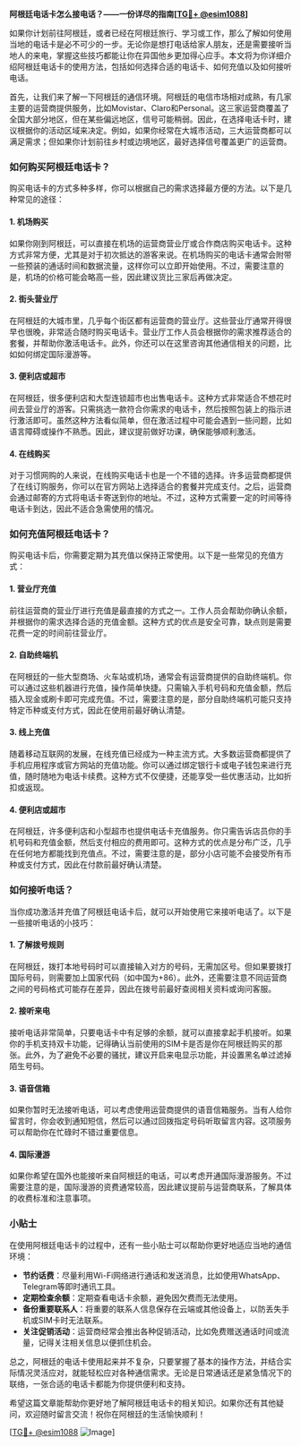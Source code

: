 **阿根廷电话卡怎么接电话？——一份详尽的指南[[TG💪+ @esim1088](https://t.me/s/esim1088)]**

如果你计划前往阿根廷，或者已经在阿根廷旅行、学习或工作，那么了解如何使用当地的电话卡是必不可少的一步。无论你是想打电话给家人朋友，还是需要接听当地人的来电，掌握这些技巧都能让你在异国他乡更加得心应手。本文将为你详细介绍阿根廷电话卡的使用方法，包括如何选择合适的电话卡、如何充值以及如何接听电话。

首先，让我们来了解一下阿根廷的通信环境。阿根廷的电信市场相对成熟，有几家主要的运营商提供服务，比如Movistar、Claro和Personal。这三家运营商覆盖了全国大部分地区，但在某些偏远地区，信号可能稍弱。因此，在选择电话卡时，建议根据你的活动区域来决定。例如，如果你经常在大城市活动，三大运营商都可以满足需求；但如果你计划前往乡村或边境地区，最好选择信号覆盖更广的运营商。

### 如何购买阿根廷电话卡？

购买电话卡的方式多种多样，你可以根据自己的需求选择最方便的方法。以下是几种常见的途径：

#### 1. **机场购买**
   如果你刚到阿根廷，可以直接在机场的运营商营业厅或合作商店购买电话卡。这种方式非常方便，尤其是对于初次抵达的游客来说。在机场购买的电话卡通常会附带一些预装的通话时间和数据流量，这样你可以立即开始使用。不过，需要注意的是，机场的价格可能会略高一些，因此建议货比三家后再做决定。

#### 2. **街头营业厅**
   在阿根廷的大城市里，几乎每个街区都有运营商的营业厅。这些营业厅通常开得很早也很晚，非常适合随时购买电话卡。营业厅工作人员会根据你的需求推荐适合的套餐，并帮助你激活电话卡。此外，你还可以在这里咨询其他通信相关的问题，比如如何绑定国际漫游等。

#### 3. **便利店或超市**
   在阿根廷，很多便利店和大型连锁超市也出售电话卡。这种方式非常适合不想花时间去营业厅的游客。只需挑选一款符合你需求的电话卡，然后按照包装上的指示进行激活即可。虽然这种方法看似简单，但在激活过程中可能会遇到一些问题，比如语言障碍或操作不熟悉。因此，建议提前做好功课，确保能够顺利激活。

#### 4. **在线购买**
   对于习惯网购的人来说，在线购买电话卡也是一个不错的选择。许多运营商都提供了在线订购服务，你可以在官方网站上选择适合的套餐并完成支付。之后，运营商会通过邮寄的方式将电话卡寄送到你的地址。不过，这种方式需要一定的时间等待电话卡到达，因此不适合急需使用的情况。

### 如何充值阿根廷电话卡？

购买电话卡后，你需要定期为其充值以保持正常使用。以下是一些常见的充值方式：

#### 1. **营业厅充值**
   前往运营商的营业厅进行充值是最直接的方式之一。工作人员会帮助你确认余额，并根据你的需求选择合适的充值金额。这种方式的优点是安全可靠，缺点则是需要花费一定的时间前往营业厅。

#### 2. **自助终端机**
   在阿根廷的一些大型商场、火车站或机场，通常会有运营商提供的自助终端机。你可以通过这些机器进行充值，操作简单快捷。只需输入手机号码和充值金额，然后插入现金或刷卡即可完成充值。不过，需要注意的是，部分自助终端机可能只支持特定币种或支付方式，因此在使用前最好确认清楚。

#### 3. **线上充值**
   随着移动互联网的发展，在线充值已经成为一种主流方式。大多数运营商都提供了手机应用程序或官方网站的充值功能。你可以通过绑定银行卡或电子钱包来进行充值，随时随地为电话卡续费。这种方式不仅便捷，还能享受一些优惠活动，比如折扣或返现。

#### 4. **便利店或超市**
   在阿根廷，许多便利店和小型超市也提供电话卡充值服务。你只需告诉店员你的手机号码和充值金额，然后支付相应的费用即可。这种方式的优点是分布广泛，几乎在任何地方都能找到充值点。不过，需要注意的是，部分小店可能不会接受所有币种或支付方式，因此在付款前最好确认清楚。

### 如何接听电话？

当你成功激活并充值了阿根廷电话卡后，就可以开始使用它来接听电话了。以下是一些接听电话的小技巧：

#### 1. **了解拨号规则**
   在阿根廷，拨打本地号码时可以直接输入对方的号码，无需加区号。但如果要拨打国际号码，则需要加上国家代码（如中国为+86）。此外，还需要注意不同运营商之间的号码格式可能存在差异，因此在拨号前最好查阅相关资料或询问客服。

#### 2. **接听来电**
   接听电话非常简单，只要电话卡中有足够的余额，就可以直接拿起手机接听。如果你的手机支持双卡功能，记得确认当前使用的SIM卡是否是你在阿根廷购买的那张。此外，为了避免不必要的骚扰，建议开启来电显示功能，并设置黑名单过滤掉陌生号码。

#### 3. **语音信箱**
   如果你暂时无法接听电话，可以考虑使用运营商提供的语音信箱服务。当有人给你留言时，你会收到通知短信，然后可以通过回拨指定号码听取留言内容。这项服务可以帮助你在忙碌时不错过重要信息。

#### 4. **国际漫游**
   如果你希望在国外也能接听来自阿根廷的电话，可以考虑开通国际漫游服务。不过需要注意的是，国际漫游的资费通常较高，因此建议提前与运营商联系，了解具体的收费标准和注意事项。

### 小贴士

在使用阿根廷电话卡的过程中，还有一些小贴士可以帮助你更好地适应当地的通信环境：

- **节约话费**：尽量利用Wi-Fi网络进行通话和发送消息，比如使用WhatsApp、Telegram等即时通讯工具。
- **定期检查余额**：定期查看电话卡余额，避免因欠费而无法使用。
- **备份重要联系人**：将重要的联系人信息保存在云端或其他设备上，以防丢失手机或SIM卡时无法联系。
- **关注促销活动**：运营商经常会推出各种促销活动，比如免费赠送通话时间或流量，记得关注相关信息以便抓住机会。

总之，阿根廷的电话卡使用起来并不复杂，只要掌握了基本的操作方法，并结合实际情况灵活应对，就能轻松应对各种通信需求。无论是日常通话还是紧急情况下的联络，一张合适的电话卡都能为你提供便利和支持。

希望这篇文章能帮助你更好地了解阿根廷电话卡的相关知识。如果你还有其他疑问，欢迎随时留言交流！祝你在阿根廷的生活愉快顺利！

[[TG💪+ @esim1088](https://t.me/s/esim1088) ![Image](https://i.postimg.cc/4NQfJmqS/Snipaste-2025-05-13-00-14-12.png)]